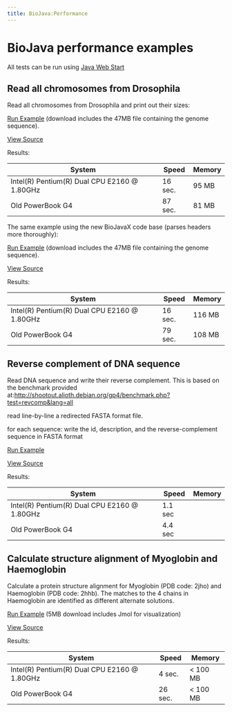 ```yaml
---
title: BioJava:Performance
---
```


BioJava performance examples
============================

All tests can be run using [Java Web
Start](http://java.sun.com/products/javawebstart/)

Read all chromosomes from Drosophila
------------------------------------

Read all chromosomes from Drosophila and print out their sizes:

[Run
Example](http://www.biojava.org/download/performance/biojava-test.jnlp)
(download includes the 47MB file containing the genome sequence).

[View Source](BioJava:Performance:ReadDrosophila "wikilink")

Results:

| System                                       | Speed   | Memory |
|----------------------------------------------|---------|--------|
| Intel(R) Pentium(R) Dual CPU E2160 @ 1.80GHz | 16 sec. | 95 MB  |
| Old PowerBook G4                             | 87 sec. | 81 MB  |

The same example using the new BioJavaX code base (parses headers more
thoroughly):

[Run
Example](http://www.biojava.org/download/performance/biojava-testX.jnlp)
(download includes the 47MB file containing the genome sequence).

[View
Source](http://code.open-bio.org/svnweb/index.cgi/biojava/view/biojava-live/trunk/demos/performance/ReadFastaX2.java)

Results:

| System                                       | Speed   | Memory |
|----------------------------------------------|---------|--------|
| Intel(R) Pentium(R) Dual CPU E2160 @ 1.80GHz | 16 sec. | 116 MB |
| Old PowerBook G4                             | 79 sec. | 108 MB |

Reverse complement of DNA sequence
----------------------------------

Read DNA sequence and write their reverse complement. This is based on
the benchmark provided
at:[<http://shootout.alioth.debian.org/gp4/benchmark.php?test=revcomp&lang=all>](http://shootout.alioth.debian.org/gp4/benchmark.php?test=revcomp&lang=all)

read line-by-line a redirected FASTA format file.

for each sequence: write the id, description, and the reverse-complement
sequence in FASTA format

[Run
Example](http://www.biojava.org/download/performance/biojava-revcomp.jnlp)

[View Source](BioJava:Performance:ReverseComplement "wikilink")

Results:

| System                                       | Speed   | Memory |
|----------------------------------------------|---------|--------|
| Intel(R) Pentium(R) Dual CPU E2160 @ 1.80GHz | 1.1 sec |        |
| Old PowerBook G4                             | 4.4 sec |        |

Calculate structure alignment of Myoglobin and Haemoglobin
----------------------------------------------------------

Calculate a protein structure alignment for Myoglobin (PDB code: 2jho)
and Haemoglobin (PDB code: 2hhb). The matches to the 4 chains in
Haemoglobin are identified as different alternate solutions.

[Run
Example](http://www.biojava.org/download/performance/biojava-structure-example1.jnlp)
(5MB download includes Jmol for visualization)

[View Source](BioJava:Performance:AlignMyoHemo "wikilink")

Results:

| System                                       | Speed   | Memory    |
|----------------------------------------------|---------|-----------|
| Intel(R) Pentium(R) Dual CPU E2160 @ 1.80GHz | 4 sec.  | \< 100 MB |
| Old PowerBook G4                             | 26 sec. | \< 100 MB |


